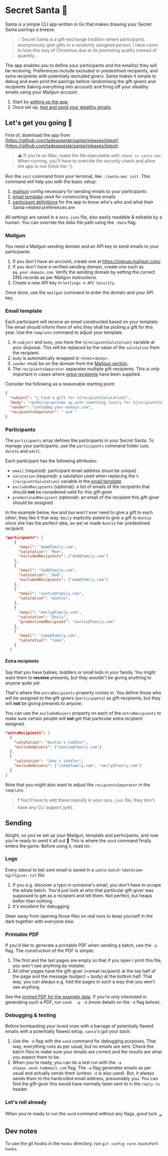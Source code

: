 # Secret Santa 🎅

Santa is a simple CLI app written in Go that makes drawing your Secret Santa pairings a breeze.

> 💡 Secret Santa is a gift-exchange tradition where participants anonymously give gifts to a randomly assigned person. I have come to love this way of Christmas due to its promoting quality instead of quantity.

The app enables you to define your participants and the email(s) they will be receiving. Preferences include excluded or predestined recipients, and extra recipients with potentially excluded givers. Santa makes it simple to debug and even print the pairings before randomising the gift-givers and recipients (taking everything into account) and firing off your stealthy emails using your Mailgun account.

1. Start by [setting up the app](#lets-get-you-going-).
1. Once set up, [test and send your stealthy emails](#sending).

## Let's get you going 🎄

First of, download the app from [https://github.com/tadeaspetak/santa/releases/latest](https://github.com/tadeaspetak/santa/releases/latest).

> ⚠️ If you're on Mac, make the file executable with `chmod +x santa-mac`. When running, you'll have to override the security check and allow the app to run (click the ❔).

Run the `init` command from your terminal, like `./santa-mac init`. This command will help you with the basic setup:

1. [mailgun](#mailgun) config necessary for sending emails to your participants
2. [email template](#template) used for constructing those emails
3. [participant definitions](#participants) for the app to know who's who and what their Santa-related preferences are

All settings are saved in a `data.json` file, also easily readable & editable by a human. You can override the data-file path using the `-data` flag.

### Mailgun

You need a Mailgun sending domain and an API key to send emails to your participants.

1. If you don't have an account, create one at https://signup.mailgun.com/.
2. If you don't have a verified sending domain, create one such as `mg.your-domain.com`. Verify the sending domain by setting the correct DNS records as per Mailgun instructions.
3. Create a new API key in `Settings` -> `API Security`.

Once done, use the `mailgun` command to enter the domain and your API key.

### Email template

Each participant will receive an email constructed based on your template. The email should inform them of who they shall be picking a gift for this year. Use the `template` command to adjust your template.

1. In `subject` and `body`, you have the `%{recipientSalutation}` variable at your disposal. This will be replaced by the value of the `salutation` from the recipient.
2. `body` is automatically wrapped in `<html><body>`.
3. `sender` must be on the domain from the [Mailgun section](#mailgun).
4. The `recipientsSeparator` separates multiple gift-recipients. This is only important in cases where [extra recipients](#extra-recipients) have been supplied.

Consider the following as a reasonable starting point:

```json
{
  "subject": "🎄 Find a gift for %{recipientSalutation}",
  "body": "<p>Hi</p><p>Come up with something lovely for %{recipientSalutation}.</p><p>Happy hunting,<br/>Your Santa 🎅</p>",
  "sender": "santa@mg.your-domain.com",
  "recipientsSeparator": " and "
}
```

### Participants

The `participants` array defines the participants in your Secret Santa. To manage your participants, use the `participants` command folder (`add`, `delete` and `edit`).

Each participant has the following attributes:

- `email` (required): participant email address (must be unique)
- `salutation` (required): a salutation used when replacing the `%{recipientSalutation}` variable in the [email template](#email-template)
- `excludedRecipients` (optional): a list of emails of the recipients that should **not** be considered valid for this gift-giver
- `predestinedRecipient` (optional): an email of the recipient this gift-giver should be assigned

In the example below, `Mom` and `Dad` won't ever need to give a gift to each other; they like it that way. `Emily` explicitly asked to give a gift to `Auntie` since she has the perfect idea, so we've made `Auntie` her predestined recipient.

```json
"participants": [
    {
      "email": "mom@family.com",
      "salutation": "Mom",
      "excludedRecipients": ["dad@family.com"]
    },
    {
      "email": "dad@family.com",
      "salutation": "Dad",
      "excludedRecipients": ["mom@family.com"]
    },
    {
      "email": "auntie@family.com",
      "salutation": "Auntie",
    },
    {
      "email": "emily@family.com",
      "salutation": "Emily",
      "predestinedRecipient": "auntie@family.com"
    },
    {
      "email": "jake@family.com",
      "salutation": "Jake",
    }
  ]
```

#### Extra recipients

Say that you have babies, toddlers or small kids in your family. You might want them to **receive** presents, but they wouldn't be giving anything to anyone quite yet.

That's where the `extraRecipients` property comes in. You define those who will be assigned to the gift-givers (`participants`) as gift-recipients, but they will **not** be giving presents to anyone.

You can use the `excludedGivers` property on each of the `extraRecipients` to make sure certain people will **not** get that particular extra recipient assigned.

```json
"extraRecipients": [
  {
    "salutation": "Auntie's toddler",
    "excludedGivers": ["auntie@family.com"]
  },
  {
    "salutation": "Jake's toddler",
    "excludedGivers": ["jake@family.com", "emily@family.com"]
  }
]
```

Note that you might also want to adjust the `recipientsSeparator` in the `template`.

> ❗ You'll have to edit these manully in your `data.json` file, they don't have any CLI support (yet).

## <a name="sending">Sending</a>

Alright, so you've set up your Mailgun, template and participants, and now you're ready to send it all out 🦉 This is where the `send` command finally enters the game. Before using it, read on.

### Logs

Every (about to be) sent email is saved in a `santa-batch-%datetime-%giftgiver.txt` file:

1. If you e.g. discover a typo in someone's email, you don't have to scrape the whole batch. You'd just look at who that particular gift-giver was supposed to get as a recipient and tell them. Not perfect, but heaps better than nothing.
2. It's excellent for debugging.

Steer away from opening those files on real runs to keep yourself in the dark together with everyone else.

### Printable PDF

If you'd like to generate a printable PDF when sending a batch, use the `-p` flag. The construction of the PDF is simple:

1. The first and the last pages are empty so that if you open / print this file, you won't see anything by mistake.
2. All other pages have the gift-giver (=email recipient) at the top half of the page and the message (subject + body) at the bottom half. That way, you can always e.g. fold the pages in such a way that you won't see anything.

See the [printed PDF for the example data](https://github.com/tadeaspetak/santa/blob/main/data.example.pdf). If you're only interested in generating such a PDF, run `send  -p -d` (more details on the `-d` flag below).

### Debugging & testing

Before bombarding your loved ones with a barrage of potentially flawed emails with a potentially flawed setup, `santa`'s got your back:

1. Use the `-d` flag with the `send` command for debugging purposes. That way, everything runs as per usual, but no emails are sent. Check the batch files to make sure your emails are correct and the results are what you expect them to be.
2. When you're ready, you can do a test run with the `-a always.send.to@email.com` flag. The `-a` flag generates emails as per usual and actually sends them (unless `-d` is also used). But, it always sends them to the hardcoded email address, presumably you. You can find the gift-giver this would have normally been sent to in the `reply-to` header.

### Let's roll already

When you're ready to run the `send` command without any flags, good luck 🛷

## Dev notes

To use the git hooks in the `hooks` directory, run `git config core.hooksPath hooks`.
